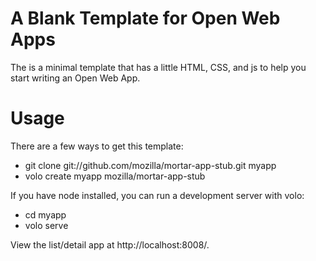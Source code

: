 # A Blank Template for Open Web Apps

The is a minimal template that has a little HTML, CSS, and js to help
you start writing an Open Web App.

# Usage

There are a few ways to get this template:

* git clone git://github.com/mozilla/mortar-app-stub.git myapp
* volo create myapp mozilla/mortar-app-stub

If you have node installed, you can run a development server with volo:

* cd myapp
* volo serve

View the list/detail app at http://localhost:8008/.
